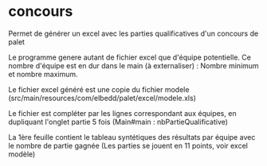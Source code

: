 # concours
Permet de générer un excel avec les parties qualificatives d'un concours de palet

Le programme genere autant de fichier excel que d'équipe potentielle.
Ce nombre d'équipe est en dur dans le main (à externaliser) : Nombre minimum et nombre maximum.

Le fichier excel généré est une copie du fichier modele (src/main/resources/com/elbedd/palet/excel/modele.xls)

Le fichier est compléter par les lignes correspondant aux équipes, en dupliquant l'onglet partie 5 fois (Main#main : nbPartieQualificative)

La 1ère feuille contient le tableau syntétiques des résultats par équipe avec le nombre de partie gagnée (Les parties se jouent en 11 points, voir excel modèle)


